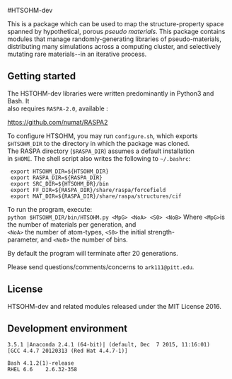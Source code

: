 #HTSOHM-dev

This is a package which can be used to map the structure-property space   
spanned by hypothetical, porous <i>pseudo materials</i>. This package contains   
modules that manage randomly-generating libraries of pseudo-materials,   
distributing many simulations across a computing cluster, and selectively   
mutating rare materials--in an iterative process.
 
## Getting started

The HSTOHM-dev libraries were written predominantly in Python3 and Bash. It   
also requires `RASPA-2.0`, available :   

https://github.com/numat/RASPA2   

To configure HTSOHM, you may run `configure.sh`, which exports    
`$HTSOHM_DIR` to the directory in which the package was cloned.    
The RASPA directory (`$RASPA_DIR`) assumes a default installation   
in `$HOME`. The shell script also writes the following to `~/.bashrc`:    
```
 export HTSOHM_DIR=${HTSOHM_DIR}
 export RASPA_DIR=${RASPA_DIR}
 export SRC_DIR=${HTSOHM_DR}/bin
 export FF_DIR=${RASPA_DIR}/share/raspa/forcefield
 export MAT_DIR=${RASPA_DIR}/share/raspa/structures/cif
```
To run the program, execute:    
  `python $HTSOHM_DIR/bin/HTSOHM.py <MpG> <NoA> <S0> <NoB>`
Where `<MpG>`is the number of materials per generation, and    
`<NoA>` the number of atom-types, `<S0>` the initial strength-    
parameter, and `<NoB>` the number of bins.

By default the program will terminate after 20 generations.   
   
Please send questions/comments/concerns to `ark111@pitt.edu`.

## License

HTSOHM-dev and related modules released under the MIT License 2016. 

## Development environment

```
3.5.1 |Anaconda 2.4.1 (64-bit)| (default, Dec  7 2015, 11:16:01) 
[GCC 4.4.7 20120313 (Red Hat 4.4.7-1)]

Bash 4.1.2(1)-release
RHEL 6.6	2.6.32-358
```

